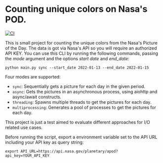 # Counting unique colors on Nasa's POD.

[![CI](https://github.com/alejandro-zuleta-globant/nasa-pod/actions/workflows/python-app.yml/badge.svg?branch=main)](https://github.com/alejandro-zuleta-globant/nasa-pod/actions/workflows/python-app.yml)

This is small project for counting the unique colors from the Nasa's Picture of the Day. The data is got via Nasa's API so you will require an authorized API KEY. You can use this CLI by running the following commands, passing the _mode_ argument and the options _start date_ and _end_date_:

```shell
python main.py sync --start_date 2022-01-13 --end_date 2022-01-15
```

Four modes are supported:

- `sync`: Sequentially gets a picture for each day in the given period.
- `async`: Gets the pictures in an asynchronous process, using aiohttp and async/await constructs.
- `threading`: Spawns multiple threads to get the pictures for each day.
- `multiprocessing`: Generates a pool of processes to get the pictures for each day.

This project is just a test aimed to evaluate different approaches for I/O related use cases.

Before running the script, export a environment variable set to the API URL including your API key as query string:

```shell
export API_URL=https://api.nasa.gov/planetary/apod?api_key=YOUR_API_KEY
```
